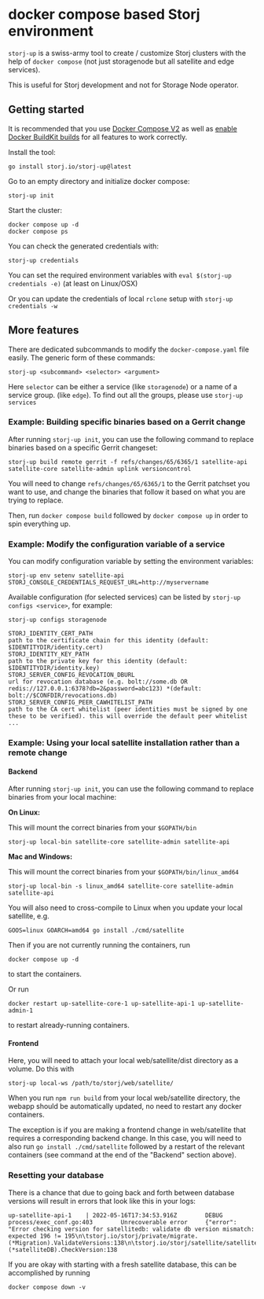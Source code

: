 
# docker compose based Storj environment

`storj-up` is a swiss-army tool to create / customize Storj clusters with the help of `docker compose` (not just storagenode but all satellite and edge services).

This is useful for Storj development and not for Storage Node operator.

## Getting started

It is recommended that you use [Docker Compose V2](https://docs.docker.com/compose/cli-command/) as well as [enable Docker BuildKit builds](https://docs.docker.com/develop/develop-images/build_enhancements/) for all features to work correctly.

Install the tool:

```
go install storj.io/storj-up@latest
```

Go to an empty directory and initialize docker compose:

```
storj-up init
```

Start the cluster:

```
docker compose up -d
docker compose ps
```

You can check the generated credentials with:

```
storj-up credentials
```

You can set the required environment variables with `eval $(storj-up credentials -e)` (at least on Linux/OSX)

Or you can update the credentials of local `rclone` setup with `storj-up credentials -w`

## More features

There are dedicated subcommands to modify the `docker-compose.yaml` file easily. The generic form of these commands:

```
storj-up <subcommand> <selector> <argument>
```

Here `selector` can be either a service (like `storagenode`) or a name of a service group. (like `edge`). To find out all the groups, please use `storj-up services` 

### Example: Building specific binaries based on a Gerrit change

After running `storj-up init`, you can use the following command to replace binaries based on a specific Gerrit changeset:

```
storj-up build remote gerrit -f refs/changes/65/6365/1 satellite-api satellite-core satellite-admin uplink versioncontrol
```

You will need to change `refs/changes/65/6365/1` to the Gerrit patchset you want to use, and change the binaries that follow it based on what you are trying to replace.

Then, run `docker compose build` followed by `docker compose up` in order to spin everything up.

### Example: Modify the configuration variable of a service

You can modify configuration variable by setting the environment variables:

```
storj-up env setenv satellite-api STORJ_CONSOLE_CREDENTIALS_REQUEST_URL=http://myservername
```

Available configuration (for selected services) can be listed by `storj-up configs <service>`, for example:

```
storj-up configs storagenode

STORJ_IDENTITY_CERT_PATH                                               path to the certificate chain for this identity (default: $IDENTITYDIR/identity.cert)
STORJ_IDENTITY_KEY_PATH                                                path to the private key for this identity (default: $IDENTITYDIR/identity.key)
STORJ_SERVER_CONFIG_REVOCATION_DBURL                                   url for revocation database (e.g. bolt://some.db OR redis://127.0.0.1:6378?db=2&password=abc123) *(default: bolt://$CONFDIR/revocations.db)
STORJ_SERVER_CONFIG_PEER_CAWHITELIST_PATH                              path to the CA cert whitelist (peer identities must be signed by one these to be verified). this will override the default peer whitelist
...
```

### Example: Using your local satellite installation rather than a remote change

#### Backend

After running `storj-up init`, you can use the following command to replace binaries from your local machine:

**On Linux:**

This will mount the correct binaries from your `$GOPATH/bin`

```
storj-up local-bin satellite-core satellite-admin satellite-api
```

**Mac and Windows:**

This will mount the correct binaries from your `$GOPATH/bin/linux_amd64`

```
storj-up local-bin -s linux_amd64 satellite-core satellite-admin satellite-api
```

You will also need to cross-compile to Linux when you update your local satellite, e.g.

```
GOOS=linux GOARCH=amd64 go install ./cmd/satellite
```

Then if you are not currently running the containers, run

```
docker compose up -d
```

to start the containers.

Or run 

```
docker restart up-satellite-core-1 up-satellite-api-1 up-satellite-admin-1
```

to restart already-running containers.

#### Frontend

Here, you will need to attach your local web/satellite/dist directory as a volume. Do this with

```
storj-up local-ws /path/to/storj/web/satellite/
```

When you run `npm run build` from your local web/satellite directory, the webapp should be automatically updated, no need to restart any docker containers.

The exception is if you are making a frontend change in web/satellite that requires a corresponding backend change. In this case, you will need to also run `go install ./cmd/satellite` followed by a restart of the relevant containers (see command at the end of the "Backend" section above).

### Resetting your database

There is a chance that due to going back and forth between database versions will result in errors that look like this in your logs:

```
up-satellite-api-1    | 2022-05-16T17:34:53.916Z        DEBUG   process/exec_conf.go:403        Unrecoverable error     {"error": "Error checking version for satellitedb: validate db version mismatch: expected 196 != 195\n\tstorj.io/storj/private/migrate.(*Migration).ValidateVersions:138\n\tstorj.io/storj/satellite/satellitedb.(*satelliteDB).CheckVersion:138
```

If you are okay with starting with a fresh satellite database, this can be accomplished by running

```
docker compose down -v
```
